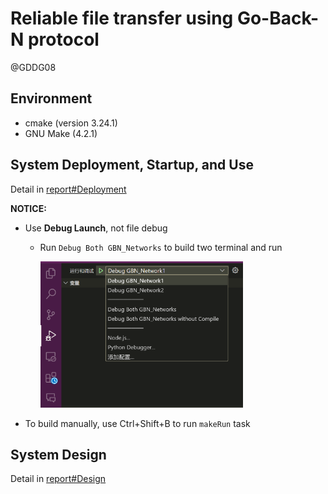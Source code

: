 # Reliable file transfer using Go-Back-N protocol

@GDDG08



## Environment

- cmake (version 3.24.1)
- GNU Make (4.2.1)

## System Deployment, Startup, and Use

Detail in [report#Deployment](./report.md#系统部署与使用)


**NOTICE:**

- Use **Debug Launch**, not file debug
  - Run `Debug Both GBN_Networks` to build two terminal and run

    <img src="assets/a1a39fbeec80c8c6dc483427e275bbd.png" alt="a1a39fbeec80c8c6dc483427e275bbd" style="zoom:33%;" />

- To build manually, use Ctrl+Shift+B to run `makeRun` task

## System Design
Detail in [report#Design](./report.md#设计Design)



